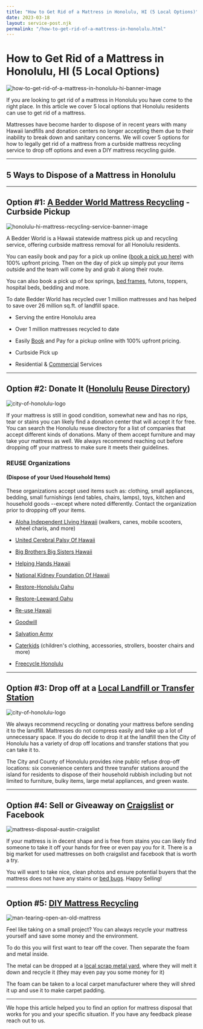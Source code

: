 ```yaml
---
title: "How to Get Rid of a Mattress in Honolulu, HI (5 Local Options)"
date: 2023-03-18
layout: service-post.njk
permalink: "/how-to-get-rid-of-a-mattress-in-honolulu.html"
---
```


# How to Get Rid of a Mattress in Honolulu, HI (5 Local Options)

![how-to-get-rid-of-a-mattress-in-honolulu-hi-banner-image](/filtered-images/Most-Attractive-Youtube-Thumbnail-2023-03-18T132011.305-1024x576.png)

If you are looking to get rid of a mattress in Honolulu you have come to the right place. In this article we cover 5 local options that Honolulu residents can use to get rid of a mattress.

Mattresses have become harder to dispose of in recent years with many Hawaii landfills and donation centers no longer accepting them due to their inability to break down and sanitary concerns. We will cover 5 options for how to legally get rid of a mattress from a curbside mattress recycling service to drop off options and even a DIY mattress recycling guide.

* * *

## 5 Ways to Dispose of a Mattress in Honolulu

* * *

## Option #1: [A Bedder World Mattress Recycling](https://www.abedderworld.com/Honolulu-HI) - Curbside Pickup

![honolulu-hi-mattress-recycling-service-banner-image](/filtered-images/Screen-Shot-2023-03-18-at-12.55.32-PM-1024x564.png)

A Bedder World is a Hawaii statewide mattress pick up and recycling service, offering curbside mattress removal for all Honolulu residents.

You can easily book and pay for a pick up online ([book a pick up here](https://www.abedderworld.com/book-online/)) with 100% upfront pricing. Then on the day of pick up simply put your items outside and the team will come by and grab it along their route.

You can also book a pick up of box springs, [bed frames](https://www.abedderworld.com/how-to-reinforce-a-bed-frame.html/), futons, toppers, hospital beds, bedding and more.

To date Bedder World has recycled over 1 million mattresses and has helped to save over 26 million sq.ft. of landfill space.

- Serving the entire Honolulu area

- Over 1 million mattresses recycled to date

- Easily [Book](https://www.abedderworld.com/book-online/) and Pay for a pickup online with 100% upfront pricing.

- Curbside Pick up

- Residential & [Commercial](https://www.abedderworld.com/commercial/) Services

* * *

## Option #2: Donate It ([Honolul](https://www.honolulu.gov/opala/recycling/reuse-organizations.html)[u](https://www.honolulu.gov/opala/recycling/reuse-organizations.html) [Reuse Directory](https://www.honolulu.gov/opala/recycling/reuse-organizations.html))

![city-of-honolulu-logo](/filtered-images/logo_4.png)

If your mattress is still in good condition, somewhat new and has no rips, tear or stains you can likely find a donation center that will accept it for free. You can search the Honolulu reuse directory for a list of companies that accept different kinds of donations. Many of them accept furniture and may take your mattress as well. We always recommend reaching out before dropping off your mattress to make sure it meets their guidelines.

### REUSE Organizations

#### (Dispose of your Used Household Items)

These organizations accept used items such as: clothing, small appliances, bedding, small furnishings (end tables, chairs, lamps), toys, kitchen and household goods --except where noted differently. Contact the organization prior to dropping off your items.

- [Aloha Independent LIving Hawaii](https://alohailhawaii.org/services/support-groups/) (walkers, canes, mobile scooters, wheel charis, and more)

- [United Cerebral Palsy Of Hawaii](https://unitedcerebralpalsyhawaii.org/donate/) 

- [Big Brothers Big Sisters Hawaii](https://www.bbbshawaii.org/)

- [Helping Hands Hawaii](https://helpinghandshawaii.org/)

- [National Kidney Foundation Of Hawaii](https://kidneyhi.org/)

- [Restore-Honolulu Oahu](https://www.honoluluhabitat.org/restore-donations/)

- [Restore-Leeward Oahu](https://leewardhabitat.org/restore)

- [Re-use Hawaii](https://www.reusehawaii.org/)

- [Goodwill](https://www.goodwillhawaii.org/donate-to-goodwill/)

- [Salvation Army](https://hawaii.salvationarmy.org/)

- [Caterkids](https://shop.caterkids.com/pages/donations) (children's clothing, accessories, strollers, booster chairs and more)

- [Freecycle Honolulu](https://groups.freecycle.org/group/Honolulu/posts/all)

* * *

## Option #3: Drop off at a [Local Landfill or Transfer Station](https://www.honolulu.gov/opala/quick-links/waste-drop-off-locations.html)

![city-of-honolulu-logo](/filtered-images/logo_4.png)

We always recommend recycling or donating your mattress before sending it to the landfill. Mattresses do not compress easily and take up a lot of unnecessary space. If you do decide to drop it at the landfill then the City of Honolulu has a variety of drop off locations and transfer stations that you can take it to.

The City and County of Honolulu provides nine public refuse drop-off locations: six convenience centers and three transfer stations around the island for residents to dispose of their household rubbish including but not limited to furniture, bulky items, large metal appliances, and green waste. 

* * *

## Option #4: Sell or Giveaway on [Craigslist](https://honolulu.craigslist.org/) or Facebook

![mattress-disposal-austin-craigslist](/filtered-images/Screen-Shot-2019-12-11-at-8.06.07-AM-edited.png)

If your mattress is in decent shape and is free from stains you can likely find someone to take it off your hands for free or even pay you for it. There is a big market for used mattresses on both craigslist and facebook that is worth a try.

You will want to take nice, clean photos and ensure potential buyers that the mattress does not have any stains or [bed bugs](https://www.abedderworld.com/bed-bugs-in-pillow.html/). Happy Selling!

* * *

## Option #5: [DIY Mattress Recycling](https://www.abedderworld.com/how-to-recycle-a-mattress/)

![man-tearing-open-an-old-mattress](/filtered-images/Screen-Shot-2019-04-08-at-1.56.55-PM-1024x572.webp)

Feel like taking on a small project? You can always recycle your mattress yourself and save some money and the environment.

To do this you will first want to tear off the cover. Then separate the foam and metal inside.

The metal can be dropped at a [local scrap metal yard](https://www.islandrecycling.com/), where they will melt it down and recycle it (they may even pay you some money for it)

The foam can be taken to a local carpet manufacturer where they will shred it up and use it to make carpet padding.

* * *

We hope this article helped you to find an option for mattress disposal that works for you and your specific situation. If you have any feedback please reach out to us.
